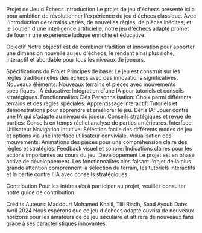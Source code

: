 Projet de Jeu d'Échecs 
Introduction
Le projet de jeu d'échecs présenté ici a pour ambition de révolutionner l'expérience du jeu d'échecs classique. Avec l'introduction de terrains variés, de nouvelles règles, de pièces inédites, et le soutien d'une intelligence artificielle, notre jeu d'échecs adapté promet de fournir une expérience ludique enrichie et éducative.

Objectif
Notre objectif est de combiner tradition et innovation pour apporter une dimension nouvelle au jeu d'échecs, le rendant ainsi plus riche, interactif et abordable pour tous les niveaux de joueurs.

Spécifications du Projet
Principes de base: Le jeu est construit sur les règles traditionnelles des échecs avec des innovations significatives.
Nouveaux éléments: Nouveaux terrains et pièces avec mouvements spécifiques.
IA éducative: Intégration d'une IA pour tutoriels et conseils stratégiques.
Fonctionnalités Clés
Personnalisation: Choix parmi différents terrains et des règles spéciales.
Apprentissage interactif: Tutoriels et démonstrations pour apprendre et améliorer le jeu.
Défis IA: Jouer contre une IA qui s'adapte au niveau du joueur.
Conseils stratégiques et revue de parties: Conseils en temps réel et analyse de parties antérieures.
Interface Utilisateur
Navigation intuitive: Sélection facile des différents modes de jeu et options via une interface utilisateur conviviale.
Visualisation des mouvements: Animations des pièces pour une compréhension claire des règles et stratégies.
Feedback visuel et sonore: Indications claires pour les actions importantes au cours du jeu.
Développement
Le projet est en phase active de développement. Les fonctionnalités clés faisant l'objet de la plus grande attention comprennent la sélection du terrain, les tutoriels interactifs et la partie contre l'IA avec conseils stratégiques.

Contribution
Pour les intéressés à participer au projet, veuillez consulter notre guide de contribution.

Crédits
Auteurs: Maddouri Mohamed Khalil, Tlili Riadh, Saad Ayoub
Date: Avril 2024
Nous espérons que ce jeu d'échecs adapté ouvrira de nouveaux horizons pour les amateurs de ce jeu séculaire et attirera de nouveaux fans grâce à ses caractéristiques innovantes.
